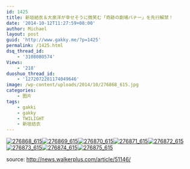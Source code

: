 ```yaml
---
id: 1425
title: 新垣結衣＆大泉洋が幸せそうに微笑む「奇跡の劇場バナー」を先行解禁！
date: '2014-10-12T11:27:59+08:00'
author: Michael
layout: post
guid: 'http://www.gakky.me/?p=1425'
permalink: /1425.html
dsq_thread_id:
    - '3108080574'
Views:
    - '218'
duoshuo_thread_id:
    - '1272072281174049646'
image: /wp-content/uploads/2014/10/276868_615.jpg
categories:
    - 图片
tags:
    - gakki
    - gakky
    - TWILIGHT
    - 新垣结衣
---
```


[![276868_615](http://www.yui-aragaki.org/wp-content/uploads/2014/10/276868_615.jpg)](http://www.yui-aragaki.org/wp-content/uploads/2014/10/276868_615.jpg "276868_615")[![276869_615](http://www.yui-aragaki.org/wp-content/uploads/2014/10/276869_615.jpg)](http://www.yui-aragaki.org/wp-content/uploads/2014/10/276869_615.jpg "276869_615")[![276870_615](http://www.yui-aragaki.org/wp-content/uploads/2014/10/276870_615.jpg)](http://www.yui-aragaki.org/wp-content/uploads/2014/10/276870_615.jpg "276870_615")[![276871_615](http://www.yui-aragaki.org/wp-content/uploads/2014/10/276871_615.jpg)](http://www.yui-aragaki.org/wp-content/uploads/2014/10/276871_615.jpg "276871_615")[![276872_615](http://www.yui-aragaki.org/wp-content/uploads/2014/10/276872_615.jpg)](http://www.yui-aragaki.org/wp-content/uploads/2014/10/276872_615.jpg "276872_615")[![276873_615](http://www.yui-aragaki.org/wp-content/uploads/2014/10/276873_615.jpg)](http://www.yui-aragaki.org/wp-content/uploads/2014/10/276873_615.jpg "276873_615")[![276874_615](http://www.yui-aragaki.org/wp-content/uploads/2014/10/276874_615.jpg)](http://www.yui-aragaki.org/wp-content/uploads/2014/10/276874_615.jpg "276874_615")[![276875_615](http://www.yui-aragaki.org/wp-content/uploads/2014/10/276875_615.jpg)](http://www.yui-aragaki.org/wp-content/uploads/2014/10/276875_615.jpg "276875_615")

source: <http://news.walkerplus.com/article/51146/>
